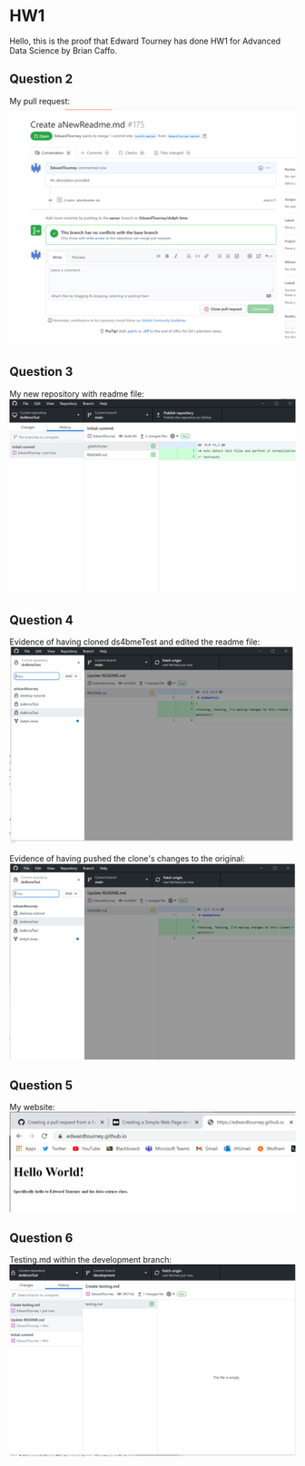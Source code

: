 # HW1

Hello, this is the proof that Edward Tourney has done HW1 for Advanced Data Science by Brian Caffo.

## Question 2
My pull request:
![screenshot2a](Test/2A.png)

## Question 3
My new repository with readme file:
![screenshot3a](Test/3A.png)

## Question 4
Evidence of having cloned ds4bmeTest and edited the readme file:
![screenshot4a](Test/4A.PNG)

Evidence of having pushed the clone's changes to the original:
![screenshot4b](Test/4B.PNG)

## Question 5
My website:
![screenshot5A](Test/5A.PNG)

## Question 6
Testing.md within the development branch:
![screenshot6A](Test/6A.PNG)